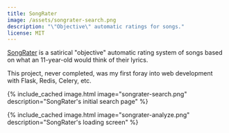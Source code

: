 ```yaml
---
title: SongRater
image: /assets/songrater-search.png
description: "\"Objective\" automatic ratings for songs."
license: MIT
---
```


[SongRater](https://github.com/milkey-mouse/SongRater) is a satirical "objective" automatic rating system of songs based on what an 11-year-old would think of their lyrics.

This project, never completed, was my first foray into web development with Flask, Redis, Celery, etc.

{% include_cached image.html image="songrater-search.png" description="SongRater's initial search page" %}

{% include_cached image.html image="songrater-analyze.png" description="SongRater's loading screen" %}

